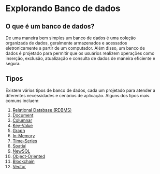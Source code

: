 # Explorando Banco de dados

## O que é um banco de dados?
De uma maneira bem simples um banco de dados é uma coleção organizada de dados, geralmente armazenados e acessados eletronicamente a partir de um computador. Além disso, um banco de dados é projetado para permitir que os usuários realizem operações como inserção, exclusão, atualização e consulta de dados de maneira eficiente e segura.

## Tipos 
Existem vários tipos de banco de dados, cada um projetado para atender a diferentes necessidades e cenários de aplicação. Alguns dos tipos mais comuns incluem:

1. [Relational Database (RDBMS)](pages/rdbms.md)
2. [Document](pages/document.md)
3. [Columnar](pages/columnar.md)
4. [Key-Value](pages/key-value.md)
5. [Graph](pages/graph.md)
6. [In-Memory](pages/in-memory.md)
7. [Time-Series](pages/time-series.md)
8. [Spatial](pages/spatial.md)
9. [NewSQL](pages/newsql.md)
10. [Object-Oriented](pages/object-oriented.md)
11. [Blockchain](pages/blockchain.md)
12. [Vector](pages/vector.md)